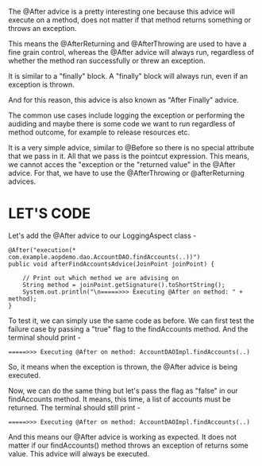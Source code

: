 The @After advice is a pretty interesting one because this advice will execute on a method, does not matter if that method returns something or throws an exception.

This means the @AfterReturning and @AfterThrowing are used to have a fine grain control, whereas the @After advice will always run, regardless of whether the method ran successfully or threw an exception.

It is similar to a "finally" block. A "finally" block will always run, even if an exception is thrown.

And for this reason, this advice is also known as "After Finally" advice.

The common use cases include logging the exception or performing the audiding and maybe there is some code we want to run regardless of method outcome, for example to release resources etc.

It is a very simple advice, similar to @Before so there is no special attribute that we pass in it. All that we pass is the pointcut expression. This means, we cannot acces the "exception or the "returned value" in the @After advice. For that, we have to use the @AfterThrowing or @afterReturning advices.

# LET'S CODE

Let's add the @After advice to our LoggingAspect class - 

    @After("execution(* com.example.aopdemo.dao.AccountDAO.findAccounts(..))")
    public void afterFindAccountsAdvice(JoinPoint joinPoint) {

        // Print out which method we are advising on
        String method = joinPoint.getSignature().toShortString();
        System.out.println("\n=====>>> Executing @After on method: " + method);
    }

To test it, we can simply use the same code as before. We can first test the failure case by passing a "true" flag to the findAccounts method. And the terminal should print - 

    =====>>> Executing @After on method: AccountDAOImpl.findAccounts(..)

So, it means when the exception is thrown, the @After advice is being executed.

Now, we can do the same thing but let's pass the flag as "false" in our findAccounts method. It means, this time, a list of accounts must be returned. The terminal should still print - 

    =====>>> Executing @After on method: AccountDAOImpl.findAccounts(..)

And this means our @After advice is working as expected. It does not matter if our findAccounts() method throws an exception of returns some value. This advice will always be executed.

